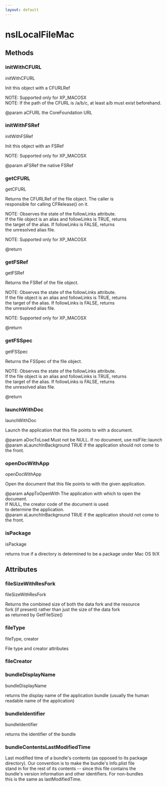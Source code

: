 ```yaml
---
layout: default
---
```


# nsILocalFileMac #

## Methods ##

### initWithCFURL ###
  
initWithCFURL  
  
Init this object with a CFURLRef  
  
NOTE: Supported only for XP_MACOSX  
NOTE: If the path of the CFURL is /a/b/c, at least a/b must exist beforehand.  
  
@param   aCFURL         the CoreFoundation URL  
  
  

### initWithFSRef ###
  
initWithFSRef  
  
Init this object with an FSRef  
  
NOTE: Supported only for XP_MACOSX  
  
@param   aFSRef         the native FSRef  
  
  

### getCFURL ###
  
getCFURL  
  
Returns the CFURLRef of the file object. The caller is  
responsible for calling CFRelease() on it.  
  
NOTE: Observes the state of the followLinks attribute.  
If the file object is an alias and followLinks is TRUE, returns  
the target of the alias. If followLinks is FALSE, returns  
the unresolved alias file.  
  
NOTE: Supported only for XP_MACOSX  
  
@return  
   
  

### getFSRef ###
  
getFSRef  
  
Returns the FSRef of the file object.  
  
NOTE: Observes the state of the followLinks attribute.  
If the file object is an alias and followLinks is TRUE, returns  
the target of the alias. If followLinks is FALSE, returns  
the unresolved alias file.  
  
NOTE: Supported only for XP_MACOSX  
  
@return  
   
  

### getFSSpec ###
  
getFSSpec  
  
Returns the FSSpec of the file object.  
  
NOTE: Observes the state of the followLinks attribute.  
If the file object is an alias and followLinks is TRUE, returns  
the target of the alias. If followLinks is FALSE, returns  
the unresolved alias file.  
  
@return  
   
  

### launchWithDoc ###
  
launchWithDoc  
  
Launch the application that this file points to with a document.  
  
@param   aDocToLoad          Must not be NULL. If no document, use nsIFile::launch  
@param   aLaunchInBackground TRUE if the application should not come to the front.  
  
  

### openDocWithApp ###
  
openDocWithApp  
  
Open the document that this file points to with the given application.  
  
@param   aAppToOpenWith      The application with  which to open the document.  
                             If NULL, the creator code of the document is used  
                             to determine the application.  
@param   aLaunchInBackground TRUE if the application should not come to the front.  
  
  

### isPackage ###
  
isPackage  
  
returns true if a directory is determined to be a package under Mac OS 9/X  
  
  

## Attributes ##

### fileSizeWithResFork ###
  
fileSizeWithResFork  
  
Returns the combined size of both the data fork and the resource  
fork (if present) rather than just the size of the data fork  
as returned by GetFileSize()  
  
  

### fileType ###
  
fileType, creator  
  
File type and creator attributes  
  
  

### fileCreator ###

### bundleDisplayName ###
  
bundleDisplayName  
  
returns the display name of the application bundle (usually the human   
readable name of the application)  
  

### bundleIdentifier ###
  
bundleIdentifier  
  
returns the identifier of the bundle  
  

### bundleContentsLastModifiedTime ###
  
Last modified time of a bundle's contents (as opposed to its package  
directory).  Our convention is to make the bundle's Info.plist file  
stand in for the rest of its contents -- since this file contains the  
bundle's version information and other identifiers.  For non-bundles  
this is the same as lastModifiedTime.  
  

